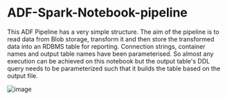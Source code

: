 # ADF-Spark-Notebook-pipeline

This ADF Pipeline has a very simple structure. 
The aim of the pipeline is to read data from Blob storage, transform it and then store the transformed data into an RDBMS table for reporting.
Connection strings, container names and output table names have been parameterised. 
So almost any execution can be achieved on this notebook but the output table's DDL query needs to be parameterized such that it builds the table based on the output file.

![image](https://user-images.githubusercontent.com/20545570/144915166-941ddf08-d589-44a9-90d8-2b2526845120.png)
